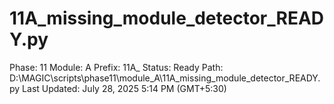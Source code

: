 # 11A_missing_module_detector_READY.py

Phase: 11
Module: A
Prefix: 11A_
Status: Ready
Path: D:\MAGIC\scripts\phase11\module_A\11A_missing_module_detector_READY.py
Last Updated: July 28, 2025 5:14 PM (GMT+5:30)
